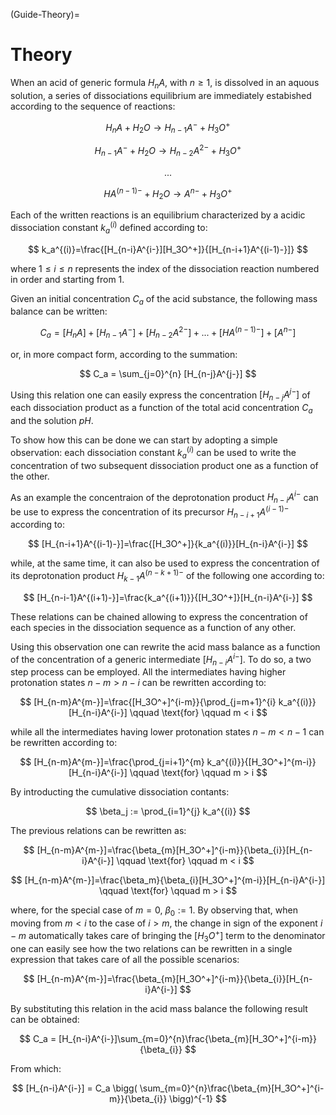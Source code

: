 (Guide-Theory)=

# Theory
When an acid of generic formula $H_nA$, with $n\geq1$, is dissolved in an aquous solution, a series of dissociations equilibrium are immediately estabished according to the sequence of reactions:

$$
H_nA + H_2O \rightarrow H_{n-1}A^- + H_3O^+
$$

$$
H_{n-1}A^- + H_2O \rightarrow H_{n-2}A^{2-} + H_3O^+
$$

$$ ... $$

$$
HA^{(n-1)-} + H_2O \rightarrow A^{n-} + H_3O^+
$$

Each of the written reactions is an equilibrium characterized by a acidic dissociation constant $k_a^{(i)}$ defined according to:

$$
k_a^{(i)}=\frac{[H_{n-i}A^{i-}][H_3O^+]}{[H_{n-i+1}A^{(i-1)-}]}
$$

where $1\leq i\leq n$ represents the index of the dissociation reaction numbered in order and starting from $1$.

Given an initial concentration $C_a$ of the acid substance, the following mass balance can be written:

$$
C_a = [H_nA]+[H_{n-1}A^-]+[H_{n-2}A^{2-}] + ... + [HA^{(n-1)-}] + [A^{n-}]
$$

or, in more compact form, according to the summation:

$$
C_a = \sum_{j=0}^{n} [H_{n-j}A^{j-}]
$$

Using this relation one can easily express the concentration $[H_{n-j}A^{j-}]$ of each dissociation product as a function of the total acid concentration $C_a$ and the solution $pH$.

To show how this can be done we can start by adopting a simple observation: each dissociation constant $k_a^{(i)}$ can be used to write the concentration of two subsequent dissociation product one as a function of the other. 

As an example the concentraion of the deprotonation product $H_{n-i}A^{i-}$ can be use to express the concentration of its precursor $H_{n-i+1}A^{(i-1)-}$ according to:

$$
[H_{n-i+1}A^{(i-1)-}]=\frac{[H_3O^+]}{k_a^{(i)}}[H_{n-i}A^{i-}]
$$

while, at the same time, it can also be used to express the concentration of its deprotonation product $H_{k-1}A^{(n-k+1)-}$ of the following one according to:

$$
[H_{n-i-1}A^{(i+1)-}]=\frac{k_a^{(i+1)}}{[H_3O^+]}[H_{n-i}A^{i-}]
$$

These relations can be chained allowing to express the concentration of each species in the dissociation sequence as a function of any other.

Using this observation one can rewrite the acid mass balance as a function of the concentration of a generic intermediate $[H_{n-i}A^{i-}]$. To do so, a two step process can be employed. All the intermediates having higher protonation states $n-m>n-i$ can be rewritten according to:

$$
[H_{n-m}A^{m-}]=\frac{[H_3O^+]^{i-m}}{\prod_{j=m+1}^{i} k_a^{(i)}}[H_{n-i}A^{i-}] \qquad \text{for} \qquad m < i
$$

while all the intermediates having lower protonation states $n-m < n-1$ can be rewritten according to:

$$
[H_{n-m}A^{m-}]=\frac{\prod_{j=i+1}^{m} k_a^{(i)}}{[H_3O^+]^{m-i}}[H_{n-i}A^{i-}] \qquad \text{for} \qquad m > i
$$

By introducting the cumulative dissociation contants:

$$
\beta_j := \prod_{i=1}^{j} k_a^{(i)}
$$

The previous relations can be rewritten as:

$$
[H_{n-m}A^{m-}]=\frac{\beta_{m}[H_3O^+]^{i-m}}{\beta_{i}}[H_{n-i}A^{i-}] \qquad \text{for} \qquad m < i
$$

$$
[H_{n-m}A^{m-}]=\frac{\beta_m}{\beta_{i}[H_3O^+]^{m-i}}[H_{n-i}A^{i-}] \qquad \text{for} \qquad m > i
$$

where, for the special case of $m=0$, $\beta_0 := 1$. By observing that, when moving from $m<i$ to the case of $i>m$, the change in sign of the exponent $i-m$ automatically takes care of bringing the $[H_3O^+]$ term to the denominator one can easily see how the two relations can be rewritten in a single expression that takes care of all the possible scenarios:

$$
[H_{n-m}A^{m-}]=\frac{\beta_{m}[H_3O^+]^{i-m}}{\beta_{i}}[H_{n-i}A^{i-}] 
$$


By substituting this relation in the acid mass balance the following result can be obtained:

$$
C_a = [H_{n-i}A^{i-}]\sum_{m=0}^{n}\frac{\beta_{m}[H_3O^+]^{i-m}}{\beta_{i}}
$$

From which:

$$
[H_{n-i}A^{i-}] = C_a \bigg( \sum_{m=0}^{n}\frac{\beta_{m}[H_3O^+]^{i-m}}{\beta_{i}} \bigg)^{-1}
$$
